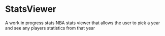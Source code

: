 # StatsViewer
A work in progress stats NBA stats viewer that allows the user to pick a year and see any players statistics from that year
